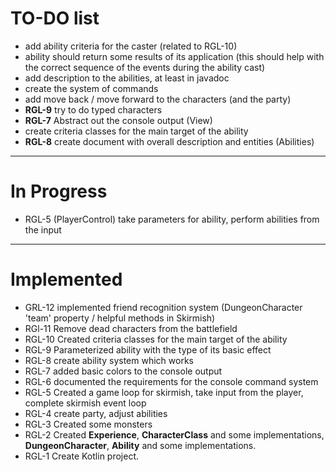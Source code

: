# TO-DO list

* add ability criteria for the caster (related to RGL-10)
* ability should return some results of its application 
    (this should help with the correct sequence of the events during the ability cast)
* add description to the abilities, at least in javadoc
* create the system of commands
* add move back / move forward to the characters (and the party)
* **RGL-9** try to do typed characters
* **RGL-7** Abstract out the console output (View)
* create criteria classes for the main target of the ability 
* **RGL-8** create document with overall description and entities (Abilities)

----
# In Progress

* RGL-5 (PlayerControl) take parameters for ability, perform abilities from the input

----
# Implemented 

* GRL-12 implemented friend recognition system (DungeonCharacter 'team' property / helpful methods in Skirmish)
* RGl-11 Remove dead characters from the battlefield
* RGL-10 Created criteria classes for the main target of the ability
* RGL-9 Parameterized ability with the type of its basic effect
* RGL-8 create ability system which works
* RGL-7 added basic colors to the console output
* RGL-6 documented the requirements for the console command system
* RGL-5 Created a game loop for skirmish, take input from the player, complete skirmish event loop
* RGL-4 create party, adjust abilities
* RGL-3 Created some monsters
* RGL-2 Created **Experience**, **CharacterClass** and some implementations, **DungeonCharacter**,
    **Ability** and some implementations.
* RGL-1 Create Kotlin project.
